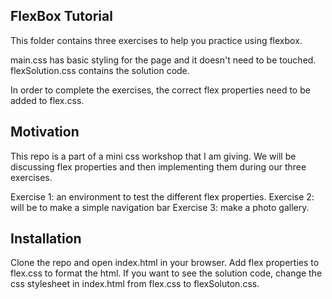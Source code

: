 ## FlexBox Tutorial

This folder contains three exercises to help you practice using flexbox. 
  
  main.css has basic styling for the page and it doesn't need to be touched.
  flexSolution.css contains the solution code. 

In order to complete the exercises, the correct flex properties need to be added to flex.css. 

## Motivation

This repo is a part of a mini css workshop that I am giving. We will be discussing flex properties and then implementing them during our three exercises. 

  Exercise 1: an environment to test the different flex properties. 
  Exercise 2: will be to make a simple navigation bar 
  Exercise 3: make a photo gallery.
 
## Installation

Clone the repo and open index.html in your browser. Add flex properties to flex.css to format the html. If you want to see the solution code, change the css stylesheet in index.html from flex.css to flexSoluton.css.
